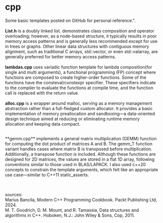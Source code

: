 # cpp
Some basic templates posted on GitHub for personal reference.".\
<br/>
**List.h** is a doubly linked list. demonstrates class composition and operator overloading; however, as a node-based structure, it typically results in poor memory access patterns and is generally less recommended except for use in trees or graphs. Other linear data structures with contiguous memory alignment, such as traditional C arrays, std::vector, or even std::valarray, are generally preferred for better memory access patterns.\
<br/>
**lambdas.cpp** uses variadic function template for lambda composition(for single and multi arguments), a functional programming (FP) concept where functions are composed to create higher-order functions. Some of the functions have the consteval/constexpr specifier. These specifiers indicate to the compiler to evaluate the functions at compile time, and the function call is replaced with the return value.\
<br/>
**alloc.cpp** is a wrapper around malloc, serving as a memory management abstraction rather than a full-fledged custom allocator. It provides a basic implementation of memory preallocation and sandboxing—a data-oriented design technique aimed at reducing or eliminating runtime memory allocation and keeping data compact.

<br/>
**gemm.cpp** implements a general matrix multiplication (GEMM) function for computing the dot product of matrices A and B. The gemm_T function variant handles cases where matrix B is transposed before multiplication. Additionally, a transpose function is included. Although these functions are designed for 2D matrices, the values are stored in a flat 1D array, following conventions similar to those used in BLAS/LAPACK. I also used c++20 concepts to constrain the template arguments, which felt like an appropriate use case—similar to C++11 static_asserts.

<br/><br/>sources:\
Marius Bancila, Modern C++ Programming Cookbook. Packt Publishing Ltd, 2024.\
M. T. Goodrich, D. M. Mount, and R. Tamassia, Data structures and algorithms in C++. Hoboken, N.J.: John Wiley & Sons, Cop, 2011.
